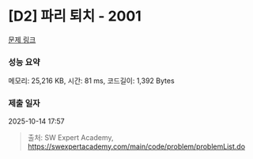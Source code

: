 # [D2] 파리 퇴치 - 2001 

[문제 링크](https://swexpertacademy.com/main/code/problem/problemDetail.do?contestProbId=AV5PzOCKAigDFAUq) 

### 성능 요약

메모리: 25,216 KB, 시간: 81 ms, 코드길이: 1,392 Bytes

### 제출 일자

2025-10-14 17:57



> 출처: SW Expert Academy, https://swexpertacademy.com/main/code/problem/problemList.do